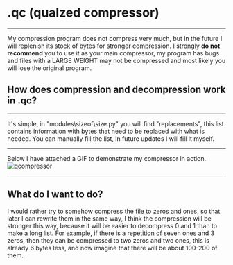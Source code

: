 # **.qc** (qualzed compressor)
____
My compression program does not compress very much, but in the future I will replenish its stock of bytes for stronger compression.
I strongly **do not recommend** you to use it as your main compressor, my program has bugs and files with a LARGE WEIGHT may not be compressed and most likely you will lose the original program.

## How does compression and decompression work in .qc?
____
It's simple, in "modules\sizeof\size.py" you will find "replacements", this list contains information with bytes that need to be replaced with what is needed. You can manually fill the list, in future updates I will fill it myself.
____
Below I have attached a GIF to demonstrate my compressor in action.
![qcompressor](https://github.com/user-attachments/assets/a7a79aa1-3a18-4924-96fb-500c45a4578f)
____

## What do I want to do?
I would rather try to somehow compress the file to zeros and ones, so that later I can rewrite them in the same way, I think the compression will be stronger this way, because it will be easier to decompress 0 and 1 than to make a long list. 
For example, if there is a repetition of seven ones and 3 zeros, then they can be compressed to two zeros and two ones, this is already 6 bytes less, and now imagine that there will be about 100-200 of them.
